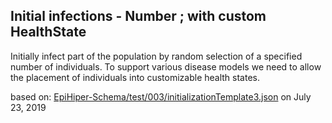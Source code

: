 ## Initial infections - Number ; with custom HealthState
Initially infect part of the population by random selection of a specified number of individuals.
To support various disease models we need to allow the placement of individuals into customizable health states.


based on: [EpiHiper-Schema/test/003/initializationTemplate3.json](https://github.com/NSSAC/EpiHiper-Schema/blob/master/test/003/initializationTemplate3.json)
on July 23, 2019

